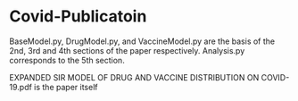 # Covid-Publicatoin

BaseModel.py, DrugModel.py, and VaccineModel.py are the basis of the 2nd, 3rd and 4th sections of the paper respectively. Analysis.py corresponds to the 5th section. 

EXPANDED SIR MODEL OF DRUG AND VACCINE DISTRIBUTION ON COVID-19.pdf is the paper itself
